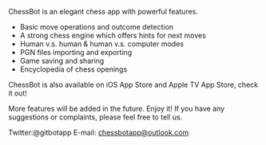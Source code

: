ChessBot is an elegant chess app with powerful features.

- Basic move operations and outcome detection
- A strong chess engine which offers hints for next moves
- Human v.s. human & human v.s. computer modes
- PGN files importing and exporting
- Game saving and sharing
- Encyclopedia of chess openings

ChessBot is also available on iOS App Store and Apple TV App Store, check it out!

More features will be added in the future. Enjoy it!
If you have any suggestions or complaints, please feel free to tell us.

Twitter:@gitbotapp
E-mail: chessbotapp@outlook.com
